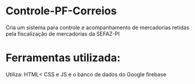 # Controle-PF-Correios
Cria um sistema para controle e acompanhamento de mercadorias retidas pela fiscalização de mercadorias da SEFAZ-PI
# Ferramentas utilizada:
Utiliza: HTML< CSS e JS e o banco de dados do Google firebase
